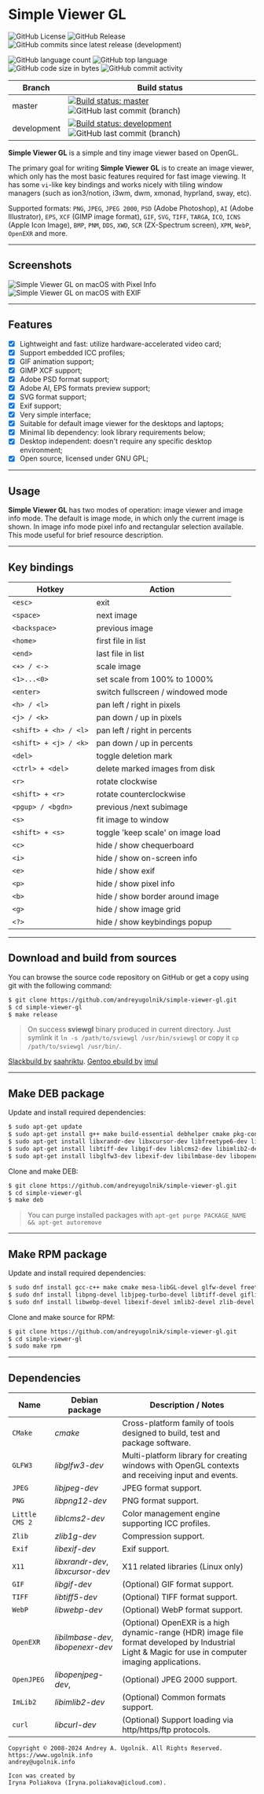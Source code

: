# Simple Viewer GL

![GitHub License](https://img.shields.io/github/license/andreyugolnik/simple-viewer-gl)
![GitHub Release](https://img.shields.io/github/v/release/andreyugolnik/simple-viewer-gl)
![GitHub commits since latest release (development)](https://img.shields.io/github/commits-since/andreyugolnik/simple-viewer-gl/latest/development)

![GitHub language count](https://img.shields.io/github/languages/count/andreyugolnik/simple-viewer-gl)
![GitHub top language](https://img.shields.io/github/languages/top/andreyugolnik/simple-viewer-gl)
![GitHub code size in bytes](https://img.shields.io/github/languages/code-size/andreyugolnik/simple-viewer-gl)
![GitHub commit activity](https://img.shields.io/github/commit-activity/m/andreyugolnik/simple-viewer-gl)


Branch      | Build status
------------|--------------
master      | [![Build status: master](https://ci.appveyor.com/api/projects/status/55qlv1c7ca5vp7y4/branch/master?svg=true)](https://ci.appveyor.com/project/andreyugolnik/simple-viewer-gl/branch/master "Branch: master") ![GitHub last commit (branch)](https://img.shields.io/github/last-commit/andreyugolnik/simple-viewer-gl/master)
development | [![Build status: development](https://ci.appveyor.com/api/projects/status/55qlv1c7ca5vp7y4/branch/development?svg=true)](https://ci.appveyor.com/project/andreyugolnik/simple-viewer-gl/branch/development "Branch: development") ![GitHub last commit (branch)](https://img.shields.io/github/last-commit/andreyugolnik/simple-viewer-gl/development)

**Simple Viewer GL** is a simple and tiny image viewer based on OpenGL.

The primary goal for writing **Simple Viewer GL** is to create an image viewer, which only has the most basic features required for fast image viewing. It has some `vi`-like key bindings and works nicely with tiling window managers (such as ion3/notion, i3wm, dwm, xmonad, hyprland, sway, etc).

Supported formats: `PNG`, `JPEG`, `JPEG 2000`, `PSD` (Adobe Photoshop), `AI` (Adobe Illustrator), `EPS`, `XCF` (GIMP image format), `GIF`, `SVG`, `TIFF`, `TARGA`, `ICO`, `ICNS` (Apple Icon Image), `BMP`, `PNM`, `DDS`, `XWD`, `SCR` (ZX-Spectrum screen), `XPM`, `WebP`, `OpenEXR` and more.

***
## Screenshots

![Simple Viewer GL on macOS with Pixel Info](https://raw.githubusercontent.com/andreyugolnik/simple-viewer-gl/master/res/Screenshot-PixelInfo.png "Simple Viewer GL")
![Simple Viewer GL on macOS with EXIF](https://raw.githubusercontent.com/andreyugolnik/simple-viewer-gl/master/res/Screenshot-EXIF.png "Simple Viewer GL")

***
## Features

- [x] Lightweight and fast: utilize hardware-accelerated video card;
- [x] Support embedded ICC profiles;
- [x] GIF animation support;
- [x] GIMP XCF support;
- [x] Adobe PSD format support;
- [x] Adobe AI, EPS formats preview support;
- [x] SVG format support;
- [x] Exif support;
- [x] Very simple interface;
- [x] Suitable for default image viewer for the desktops and laptops;
- [x] Minimal lib dependency: look library requirements below;
- [x] Desktop independent: doesn't require any specific desktop environment;
- [x] Open source, licensed under GNU GPL;

***
## Usage

**Simple Viewer GL** has two modes of operation: image viewer and image info mode. The default is image mode, in which only the current image is shown. In image info mode pixel info and rectangular selection available. This mode useful for brief resource description.

***
## Key bindings

Hotkey                 | Action
-----------------------|----------------------------------
`<esc>`                | exit
`<space>`              | next image
`<backspace>`          | previous image
`<home>`               | first file in list
`<end>`                | last file in list
`<+> / <->`            | scale image
`<1>...<0>`            | set scale from 100% to 1000%
`<enter>`              | switch fullscreen / windowed mode
`<h> / <l>`            | pan left / right in pixels
`<j> / <k>`            | pan down / up in pixels
`<shift> + <h> / <l>`  | pan left / right in percents
`<shift> + <j> / <k>`  | pan down / up in percents
`<del>`                | toggle deletion mark
`<ctrl> + <del>`       | delete marked images from disk
`<r>`                  | rotate clockwise
`<shift> + <r>`        | rotate counterclockwise
`<pgup> / <bgdn>`      | previous /next subimage
`<s>`                  | fit image to window
`<shift> + <s>`        | toggle 'keep scale' on image load
`<c>`                  | hide / show chequerboard
`<i>`                  | hide / show on-screen info
`<e>`                  | hide / show exif
`<p>`                  | hide / show pixel info
`<b>`                  | hide / show border around image
`<g>`                  | hide / show image grid
`<?>`                  | hide / show keybindings popup

***
## Download and build from sources

You can browse the source code repository on GitHub or get a copy using git with the following command:

```bash
$ git clone https://github.com/andreyugolnik/simple-viewer-gl.git
$ cd simple-viewer-gl
$ make release
```
> On success **sviewgl** binary produced in current directory. Just symlink it `ln -s /path/to/sviewgl /usr/bin/sviewgl` or copy it `cp /path/to/sviewgl /usr/bin/`.

[Slackbuild by](https://github.com/saahriktu/saahriktu-slackbuilds/tree/master/simple-viewer-gl) [saahriktu](https://www.linux.org.ru/people/saahriktu/profile).
[Gentoo ebuild by](https://gogs.lumi.pw/mike/portage/src/master/media-gfx/simpleviewer-gl) [imul](https://www.linux.org.ru/people/imul/profile)

***
## Make DEB package

Update and install required dependencies:
```bash
$ sudo apt-get update
$ sudo apt-get install g++ make build-essential debhelper cmake pkg-config libgl1-mesa-dev
$ sudo apt-get install libxrandr-dev libxcursor-dev libfreetype6-dev libjpeg-dev
$ sudo apt-get install libtiff-dev libgif-dev liblcms2-dev libimlib2-dev libwebp-dev
$ sudo apt-get install libglfw3-dev libexif-dev libilmbase-dev libopenexr-dev
```

Clone and make DEB:
```bash
$ git clone https://github.com/andreyugolnik/simple-viewer-gl.git
$ cd simple-viewer-gl
$ make deb
```

> You can purge installed packages with `apt-get purge PACKAGE_NAME && apt-get autoremove`

***
## Make RPM package

Update and install required dependencies:
```bash
$ sudo dnf install gcc-c++ make cmake mesa-libGL-devel glfw-devel freetype-devel
$ sudo dnf install libpng-devel libjpeg-turbo-devel libtiff-devel giflib-devel lcms2-devel
$ sudo dnf install libwebp-devel libexif-devel imlib2-devel zlib-devel ilmbase-devel OpenEXR-devel
```

Clone and make source for RPM:
```bash
$ git clone https://github.com/andreyugolnik/simple-viewer-gl.git
$ cd simple-viewer-gl
$ sudo make rpm
```

***
## Dependencies

 Name          | Debian package                     | Description / Notes
---------------|------------------------------------|---------------------
`CMake`        | *cmake*                            | Cross-platform family of tools designed to build, test and package software.
`GLFW3`        | *libglfw3-dev*                     | Multi-platform library for creating windows with OpenGL contexts and receiving input and events.
`JPEG`         | *libjpeg-dev*                      | JPEG format support.
`PNG`          | *libpng12-dev*                     | PNG format support.
`Little CMS 2` | *liblcms2-dev*                     | Color management engine supporting ICC profiles.
`Zlib`         | *zlib1g-dev*                       | Compression support.
`Exif`         | *libexif-dev*                      | Exif support.
`X11`          | *libxrandr-dev*, *libxcursor-dev*  | X11 related libraries (Linux only)
`GIF`          | *libgif-dev*                       | (Optional) GIF format support.
`TIFF`         | *libtiff5-dev*                     | (Optional) TIFF format support.
`WebP`         | *libwebp-dev*                      | (Optional) WebP format support.
`OpenEXR`      | *libilmbase-dev*, *libopenexr-dev* | (Optional) OpenEXR is a high dynamic-range (HDR) image file format developed by Industrial Light & Magic for use in computer imaging applications.
`OpenJPEG`     | *libopenjpeg-dev*,                 | (Optional) JPEG 2000 support.
`ImLib2`       | *libimlib2-dev*                    | (Optional) Common formats support.
`curl`         | *libcurl-dev*                      | (Optional) Support loading via http/https/ftp protocols.


```
Copyright © 2008-2024 Andrey A. Ugolnik. All Rights Reserved.
https://www.ugolnik.info
andrey@ugolnik.info

Icon was created by
Iryna Poliakova (Iryna.poliakova@icloud.com).
```
